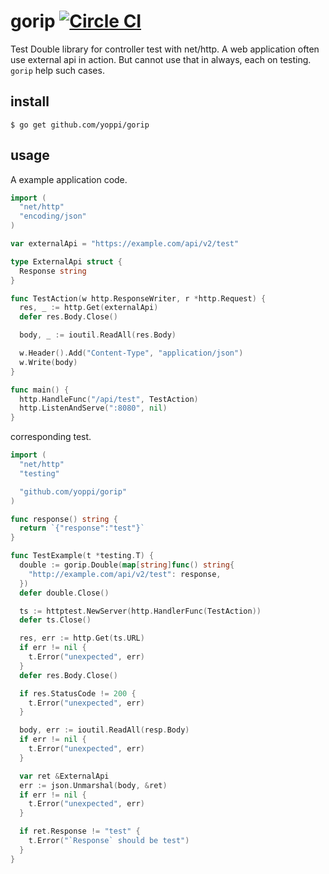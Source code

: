 # gorip [![Circle CI](https://circleci.com/gh/yoppi/gorip.svg?style=svg)](https://circleci.com/gh/yoppi/gorip)

Test Double library for controller test with net/http.
A web application often use external api in action.
But cannot use that in always, each on testing.
`gorip` help such cases.

## install

```
$ go get github.com/yoppi/gorip
```

## usage

A example application code.

```go
import (
  "net/http"
  "encoding/json"
)

var externalApi = "https://example.com/api/v2/test"

type ExternalApi struct {
  Response string
}

func TestAction(w http.ResponseWriter, r *http.Request) {
  res, _ := http.Get(externalApi)
  defer res.Body.Close()

  body, _ := ioutil.ReadAll(res.Body)

  w.Header().Add("Content-Type", "application/json")
  w.Write(body)
}

func main() {
  http.HandleFunc("/api/test", TestAction)
  http.ListenAndServe(":8080", nil)
}
```

corresponding test.

```go
import (
  "net/http"
  "testing"

  "github.com/yoppi/gorip"
)

func response() string {
  return `{"response":"test"}`
}

func TestExample(t *testing.T) {
  double := gorip.Double(map[string]func() string{
    "http://example.com/api/v2/test": response,
  })
  defer double.Close()

  ts := httptest.NewServer(http.HandlerFunc(TestAction))
  defer ts.Close()

  res, err := http.Get(ts.URL)
  if err != nil {
    t.Error("unexpected", err)
  }
  defer res.Body.Close()

  if res.StatusCode != 200 {
    t.Error("unexpected", err)
  }

  body, err := ioutil.ReadAll(resp.Body)
  if err != nil {
    t.Error("unexpected", err)
  }

  var ret &ExternalApi
  err := json.Unmarshal(body, &ret)
  if err != nil {
    t.Error("unexpected", err)
  }

  if ret.Response != "test" {
    t.Error("`Response` should be test")
  }
}
```
